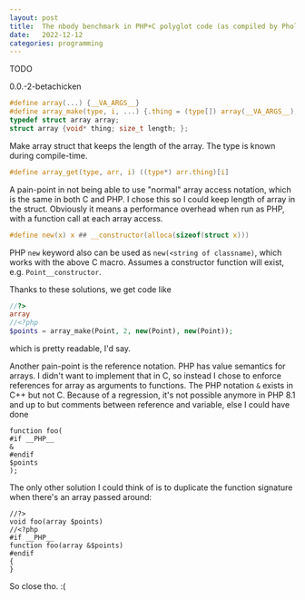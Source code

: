 ```yaml
---
layout: post
title:  The nbody benchmark in PHP+C polyglot code (as compiled by Pholyglot 0.0.-1-alphacow)
date:   2022-12-12
categories: programming
---
```


TODO

0.0.-2-betachicken

```C
#define array(...) {__VA_ARGS__}
#define array_make(type, i, ...) {.thing = (type[]) array(__VA_ARGS__), .length = i}
typedef struct array array;
struct array {void* thing; size_t length; };
```

Make array struct that keeps the length of the array. The type is known during compile-time.

```C
#define array_get(type, arr, i) ((type*) arr.thing)[i]
```

A pain-point in not being able to use "normal" array access notation, which is the same in both C and PHP. I chose this so I could keep length of array in the struct. Obviously it means a performance overhead when run as PHP, with a function call at each array access.

```C
#define new(x) x ## __constructor(alloca(sizeof(struct x)))
```

PHP `new` keyword also can be used as `new(<string of classname)`, which works with the above C macro. Assumes a constructor function will exist, e.g. `Point__constructor`.

Thanks to these solutions, we get code like

```php
//?>
array
//<?php
$points = array_make(Point, 2, new(Point), new(Point));
```

which is pretty readable, I'd say.

Another pain-point is the reference notation. PHP has value semantics for arrays. I didn't want to implement that in C, so instead I chose to enforce references for array as arguments to functions. The PHP notation `&` exists in C++ but not C. Because of a regression, it's not possible anymore in PHP 8.1 and up to but comments between reference and variable, else I could have done

```
function foo(
#if __PHP__
&
#endif
$points
);
```

The only other solution I could think of is to duplicate the function signature when there's an array passed around:

```
//?>
void foo(array $points)
//<?php
#if __PHP__
function foo(array &$points)
#endif
{
}
```

So close tho. :(

